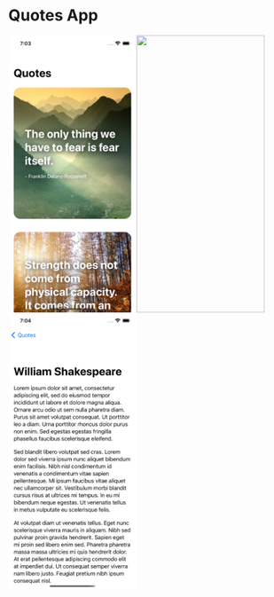 # Quotes App

<a href="url"><img src="https://github.com/ashwindasr/iOS/blob/main/QuotesApp/screenshot1.png" align="left" height="500" width="231" ></a>
<a href="url"><img src="https://github.com/ashwindasr/iOS/blob/main/QuotesApp/screenshot2.png" align="left" height="500" width="231" ></a>
<a href="url"><img src="https://github.com/ashwindasr/iOS/blob/main/QuotesApp/screenshot3.png" align="left" height="500" width="231" ></a>
